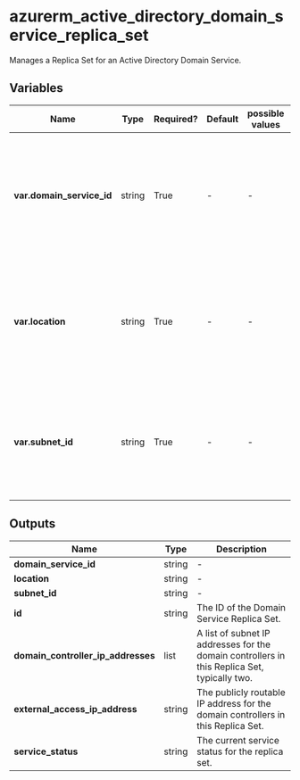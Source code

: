 # azurerm_active_directory_domain_service_replica_set

Manages a Replica Set for an Active Directory Domain Service.

## Variables

| Name | Type | Required? | Default  | possible values | Description |
| ---- | ---- | --------- | -------- | ----------- | ----------- |
| **var.domain_service_id** | string | True | -  |  -  | The ID of the Domain Service for which to create this Replica Set. Changing this forces a new resource to be created. | 
| **var.location** | string | True | -  |  -  | The Azure location where this Replica Set should exist. Changing this forces a new resource to be created. | 
| **var.subnet_id** | string | True | -  |  -  | The ID of the subnet in which to place this Replica Set. Changing this forces a new resource to be created. | 



## Outputs

| Name | Type | Description |
| ---- | ---- | --------- | 
| **domain_service_id** | string  | - | 
| **location** | string  | - | 
| **subnet_id** | string  | - | 
| **id** | string  | The ID of the Domain Service Replica Set. | 
| **domain_controller_ip_addresses** | list  | A list of subnet IP addresses for the domain controllers in this Replica Set, typically two. | 
| **external_access_ip_address** | string  | The publicly routable IP address for the domain controllers in this Replica Set. | 
| **service_status** | string  | The current service status for the replica set. | 